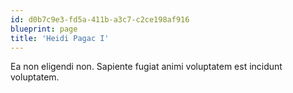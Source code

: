 ```yaml
---
id: d0b7c9e3-fd5a-411b-a3c7-c2ce198af916
blueprint: page
title: 'Heidi Pagac I'
---
```

Ea non eligendi non. Sapiente fugiat animi voluptatem est incidunt voluptatem.